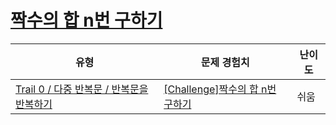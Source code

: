 # [짝수의 합 n번 구하기](https://www.codetree.ai/trails/complete/curated-cards/nl-pre-1d-loop-repetition-1)

|유형|문제 경험치|난이도|
|---|---|---|
|[Trail 0 / 다중 반복문 / 반복문을 반복하기](https://www.codetree.ai/trail-info/codetree-101/)|[[Challenge]짝수의 합 n번 구하기](https://www.codetree.ai/trails/complete/curated-cards/nl-pre-1d-loop-repetition-1/)|쉬움|

